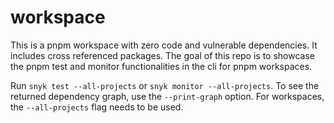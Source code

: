 # workspace

This is a pnpm workspace with zero code and vulnerable dependencies. It includes cross referenced packages.
The goal of this repo is to showcase the pnpm test and monitor functionalities in the cli for pnpm workspaces.

Run `snyk test --all-projects` or `snyk monitor --all-projects`.
To see the returned dependency graph, use the `--print-graph` option.
For workspaces, the `--all-projects` flag needs to be used.
